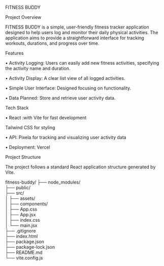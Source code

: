 FITNESS BUDDY

Project Overview

FITNESS BUDDY is a simple, user-friendly fitness tracker application designed to help users log and monitor their daily physical activities. The application aims to provide a straightforward interface for tracking workouts, durations, and progress over time.

Features

•
Activity Logging: Users can easily add new fitness activities, specifying the activity name and duration.

•
Activity Display: A clear list view of all logged activities.

•
Simple User Interface: Designed focusing on functionality.

•
Data Planned: Store and retrieve user activity data.


Tech Stack

•
React :with Vite for fast development

Tailwind CSS for styling

•
API: Pixela for tracking and visualizing user activity data

•
Deployment: Vercel

Project Structure

The project follows a standard React application structure generated by Vite.

fitness-buddy/
├── node_modules/       
├── public/             
├── src/                
│   ├── assets/         
│   ├── components/     
│   ├── App.css         
│   ├── App.jsx         
│   ├── index.css       
│   └── main.jsx        
├── .gitignore          
├── index.html          
├── package.json        
├── package-lock.json   
├── README.md          
└── vite.config.js      
